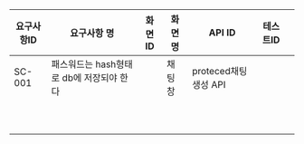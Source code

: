 

| 요구사항ID | 요구사항 명                              | 화면ID | 화면 명 | API ID                | 테스트ID |      |
| ---------- | ---------------------------------------- | ------ | ------- | --------------------- | -------- | ---- |
| SC-001     | 패스워드는 hash형태로 db에 저장되야 한다 |        | 채팅창  | proteced채팅 생성 API |          |      |
|            |                                          |        |         |                       |          |      |
|            |                                          |        |         |                       |          |      |
|            |                                          |        |         |                       |          |      |
|            |                                          |        |         |                       |          |      |
|            |                                          |        |         |                       |          |      |
|            |                                          |        |         |                       |          |      |
|            |                                          |        |         |                       |          |      |
|            |                                          |        |         |                       |          |      |
|            |                                          |        |         |                       |          |      |
|            |                                          |        |         |                       |          |      |




